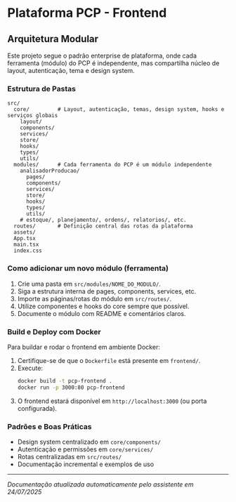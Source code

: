 # Plataforma PCP - Frontend

## Arquitetura Modular

Este projeto segue o padrão enterprise de plataforma, onde cada ferramenta (módulo) do PCP é independente, mas compartilha núcleo de layout, autenticação, tema e design system.

### Estrutura de Pastas
```
src/
  core/         # Layout, autenticação, temas, design system, hooks e serviços globais
    layout/
    components/
    services/
    store/
    hooks/
    types/
    utils/
  modules/      # Cada ferramenta do PCP é um módulo independente
    analisadorProducao/
      pages/
      components/
      services/
      store/
      hooks/
      types/
      utils/
    # estoque/, planejamento/, ordens/, relatorios/, etc.
  routes/       # Definição central das rotas da plataforma
  assets/
  App.tsx
  main.tsx
  index.css
```

### Como adicionar um novo módulo (ferramenta)
1. Crie uma pasta em `src/modules/NOME_DO_MODULO/`.
2. Siga a estrutura interna de pages, components, services, etc.
3. Importe as páginas/rotas do módulo em `src/routes/`.
4. Utilize componentes e hooks do core sempre que possível.
5. Documente o módulo com README e comentários claros.

### Build e Deploy com Docker

Para buildar e rodar o frontend em ambiente Docker:

1. Certifique-se de que o `Dockerfile` está presente em `frontend/`.
2. Execute:
   ```bash
   docker build -t pcp-frontend .
   docker run -p 3000:80 pcp-frontend
   ```
3. O frontend estará disponível em `http://localhost:3000` (ou porta configurada).

### Padrões e Boas Práticas
- Design system centralizado em `core/components/`
- Autenticação e permissões em `core/services/`
- Rotas centralizadas em `src/routes/`
- Documentação incremental e exemplos de uso

---

*Documentação atualizada automaticamente pelo assistente em 24/07/2025*
